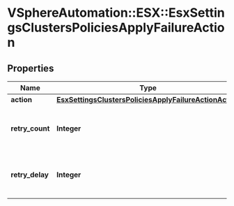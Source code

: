 # VSphereAutomation::ESX::EsxSettingsClustersPoliciesApplyFailureAction

## Properties
Name | Type | Description | Notes
------------ | ------------- | ------------- | -------------
**action** | [**EsxSettingsClustersPoliciesApplyFailureActionAction**](EsxSettingsClustersPoliciesApplyFailureActionAction.md) |  | 
**retry_count** | **Integer** | Number of times to retry the failed operation. | [optional] 
**retry_delay** | **Integer** | Time to wait to retry the failed operation in seconds. | [optional] 


